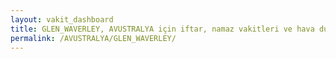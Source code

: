 ```yaml
---
layout: vakit_dashboard
title: GLEN_WAVERLEY, AVUSTRALYA için iftar, namaz vakitleri ve hava durumu - ilçe/eyalet seç
permalink: /AVUSTRALYA/GLEN_WAVERLEY/
---
```


<script type="text/javascript">
  var GLOBAL_COUNTRY = 'AVUSTRALYA';
  var GLOBAL_CITY = 'GLEN_WAVERLEY';
  var GLOBAL_STATE = '';
  var lat = 72;
  var lon = 21;
</script>
